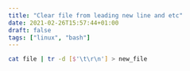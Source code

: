 ```yaml
---
title: "Clear file from leading new line and etc"
date: 2021-02-26T15:57:44+01:00
draft: false
tags: ["linux", "bash"]
---
```


```bash
cat file | tr -d [$'\t\r\n'] > new_file
```
